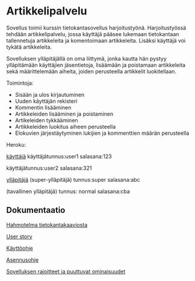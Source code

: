 # Artikkelipalvelu

Sovellus toimii kurssin tietokantasovellus harjoitustyönä. Harjoitustyössä tehdään artikkelipalvelu, jossa käyttäjä pääsee lukemaan tietokantaan tallennetuja artikkeleita ja komentoimaan artikkeleita. Lisäksi käyttäjä voi tykätä artikkeleita.

Sovelluksen ylläpitäjällä on oma liittymä, jonka kautta hän pystyy ylläpitämään käyttäjien jäsentietoja, lisäämään ja poistamaan artikkeleita sekä määrittelemään aiheita, joiden perusteella artikkelit luokitellaan.

Toimintoja: 
- Sisään ja ulos kirjautuminen
- Uuden käyttäjän rekisteri
- Kommentin lisääminen
- Artikkeleiden lisääminen ja poistaminen
- Artikeleiden tykkääminen
- Artikkeleiden luokitus aiheen perusteella
- Elokuvien järjestäytyminen lukijien ja kommenttien määrän perusteella


Heroku:

[käyttäjä](https://tsoha-python-elokuvaforuumi.herokuapp.com/1/)
käyttäjätunnus:user1 salasana:123

käyttäjätunnus:user2  salasana:321

[ylläpitäjä](https://tsoha-python-elokuvaforuumi.herokuapp.com/admin/)
(super-ylläpitäjä) tunnus:super  salasana:abc

(tavallinen ylläpitäjä) tunnus: normal  salasana:cba

## Dokumentaatio

[Hahmotelma tietokantakaaviosta](https://github.com/yumoL/moviesComment/blob/master/dokumentaatio/tietokankaavio.md)

[User story](https://github.com/yumoL/moviesComment/blob/master/dokumentaatio/userStory.md)

[Käyttöohje](https://github.com/yumoL/learningProgramming/blob/master/dokumentaatio/k%C3%A4ytt%C3%B6ohje.md)

[Asennusohje](https://github.com/yumoL/learningProgramming/blob/master/dokumentaatio/asennusohje.md)

[Sovelluksen rajoitteet ja puuttuvat ominaisuudet](https://github.com/yumoL/learningProgramming/blob/master/dokumentaatio/rajoitteet.md)


